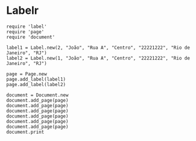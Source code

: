 Labelr
======

	require 'label'
	require 'page'
	require 'document'

	label1 = Label.new(2, "João", "Rua A", "Centro", "22221222", "Rio de Janeiro", "RJ")
	label2 = Label.new(1, "João", "Rua A", "Centro", "22221222", "Rio de Janeiro", "RJ")

	page = Page.new
	page.add_label(label1)
	page.add_label(label2)

	document = Document.new
	document.add_page(page)
	document.add_page(page)
	document.add_page(page)
	document.add_page(page)
	document.add_page(page)
	document.add_page(page)
	document.print
